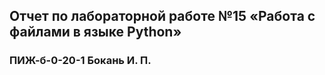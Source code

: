 ## Отчет по лабораторной работе №15 «Работа с файлами в языке Python»
### ПИЖ-б-0-20-1 Бокань И. П.
